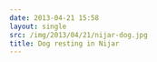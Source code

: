 ```yaml
---
date: 2013-04-21 15:58
layout: single
src: /img/2013/04/21/nijar-dog.jpg
title: Dog resting in Nijar
---
```


